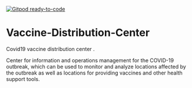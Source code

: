 [![Gitpod ready-to-code](https://img.shields.io/badge/Gitpod-ready--to--code-blue?logo=gitpod)](https://gitpod.io/#https://github.com/KOSASIH/Vaccine-Distribution-Center)

# Vaccine-Distribution-Center
Covid19 vaccine distribution center .

Center for information and operations management for the COVID-19 outbreak, which can be used to monitor and analyze locations affected by the outbreak as well as locations for providing vaccines and other health support tools.
